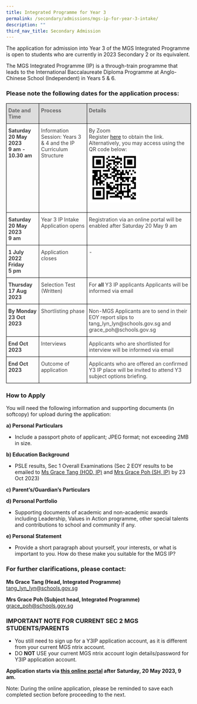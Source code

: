 ```yaml
---
title: Integrated Programme for Year 3
permalink: /secondary/admissions/mgs-ip-for-year-3-intake/
description: ""
third_nav_title: Secondary Admission
---
```

The application for admission into Year 3 of the MGS Integrated Programme is open to students who are currently in 2023 Secondary 2 or its equivalent.

The MGS Integrated Programme (IP) is a through-train programme that leads to the International Baccalaureate Diploma Programme at Anglo-Chinese School (Independent) in Years 5 &amp; 6.


### Please note the following dates for the application process: ### 


<style type="text/css">
.tg {
    border-collapse: collapse;
    border-spacing: 0;
}
.tg td {
    border-color: black;
    border-style: solid;
    border-width: 1px;
    overflow: hidden;
    padding: 10px 5px;
    word-break: normal;
}
.tg th {
    border-color: black;
    border-style: solid;
    border-width: 1px;
    font-weight: normal;
    overflow: hidden;
    padding: 10px 5px;
    word-break: normal;
}
.tg .tg-retb {
	  background-color: #DDD;
    color: #666;
    font-weight: bold;
    text-align: left;
    vertical-align: top
}
.tg .tg-bzr3 {
    color: #3D3D3D;
    font-weight: bold;
    text-align: left;
    vertical-align: top
}
.tg .tg-lc1c {
    color: #3D3D3D;
    text-align: left;
    vertical-align: top
}
</style>
<table class="tg">
  <thead>
    <tr>
			<th class="tg-retb">Date and Time</th>
      <th class="tg-retb">Process</th>
      <th class="tg-retb">Details</th>
    </tr>
  </thead>
  <tbody>
    <tr>
      <td class="tg-bzr3">Saturday <br>
        20 May 2023 <br>
      9 am - 10.30 am</td>
      <td class="tg-lc1c">Information Session: Years 3 &amp; 4 and the IP Curriculum Structure</td>
      <td class="tg-lc1c">By Zoom<br>
        Register <a href="https://go.gov.sg/mgsy3ip2023">here</a> to obtain the link. Alternatively, you may access using the QR code below:<br>
        <img src="/images/Secondary/Admissions/dsa-yr3ip-qrcode.png" alt="Secondary/Admissions/dsa-yr3ip-2022-qrcode.png" style="width:50%"><p></p></td>
    </tr>
    <tr>
      <td class="tg-bzr3">Saturday <br>
      20 May 2023  <br>
      9 am </td>
      <td class="tg-lc1c">Year 3 IP Intake Application opens</td>
      <td class="tg-lc1c">Registration via an online portal will be enabled after Saturday 20 May 9 am</td>
    </tr>
    <tr>
      <td class="tg-bzr3">1 July 2022<br>
        Friday<br>
        5 pm</td>
      <td class="tg-lc1c">Application closes</td>
      <td class="tg-lc1c"> -</td>
    </tr>
    <tr>
      <td class="tg-bzr3">Thursday 17 Aug 2023 </td>
      <td class="tg-lc1c">Selection Test (Written)</td>
      <td class="tg-lc1c">For <strong>all</strong> Y3 IP applicants Applicants will be informed via email </td>
    </tr>
    <tr>
      <td class="tg-bzr3">By Monday 23 Oct 2023</td>
      <td class="tg-lc1c">Shortlisting phase</td>
      <td class="tg-lc1c">Non-MGS Applicants are to send in their EOY report slips to  tang_lyn_lyn@schools.gov.sg and grace_poh@schools.gov.sg </td>
    </tr>
    <tr>
      <td class="tg-bzr3">End Oct 2023</td>
      <td class="tg-lc1c">Interviews</td>
      <td class="tg-lc1c">Applicants who are shortlisted for interview will be informed via email</td>
    </tr>
    <tr>
      <td class="tg-bzr3">End Oct 2023 </td>
      <td class="tg-lc1c">Outcome of application<br></td>
      <td class="tg-lc1c">Applicants who are offered an confirmed Y3 IP place will be invited to attend Y3 subject options briefing.</td>
    </tr>
  </tbody>
</table>

### How to Apply ### 

You will need the following information and supporting documents (in softcopy) for upload during the application: 

**a) Personal Particulars**
* Include a passport photo of applicant; JPEG format; not exceeding 2MB in size.
    
**b) Education Background**
* PSLE results, Sec 1 Overall Examinations (Sec 2 EOY results to be emailed to [Ms Grace Tang (HOD, IP)](mailto:tang_lyn_lyn@schools.gov.sg) and [Mrs Grace Poh (SH, IP)](mailto:grace_poh@schools.gov.sg) by 23 Oct 2023)
    
**c) Parent’s/Guardian’s Particulars**

**d) Personal Portfolio**
* Supporting documents of academic and non-academic awards including Leadership, Values in Action programme, other special talents and contributions to school and community if any.

**e) Personal Statement**
* Provide a short paragraph about yourself, your interests, or what is important to you. How do these make you suitable for the MGS IP?


### For further clarifications, please contact: ###

**Ms Grace Tang (Head, Integrated Programme)** <br>
[tang\_lyn\_lyn@schools.gov.sg](mailto:tang_lyn_lyn@schools.gov.sg)


**Mrs Grace Poh (Subject head, Integrated Programme)** <br>
[grace\_poh@schools.gov.sg](mailto:grace_poh@schools.gov.sg)



### IMPORTANT NOTE FOR CURRENT SEC 2 MGS STUDENTS/PARENTS ###

* You still need to sign up for a Y3IP application account, as it is different from your current MGS ntrix account.
* DO **NOT** USE your current MGS ntrix account login details/password for Y3IP application account.


**Application starts via&nbsp;[this online portal](https://mgs.ntrix.sg/schooladmission/index_applicant.aspx)&nbsp;after Saturday, 20 May 2023, 9 am.**

Note: During the online application, please be reminded to save each completed section before proceeding to the next.